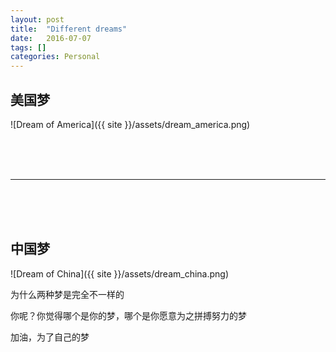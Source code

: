 ```yaml
---
layout: post
title:  "Different dreams"
date:   2016-07-07
tags: []
categories: Personal
---
```


## 美国梦

![Dream of America]({{ site }}/assets/dream_america.png)

<br><br><br>

---

<br><br><br>

## 中国梦

![Dream of China]({{ site }}/assets/dream_china.png)

为什么两种梦是完全不一样的

你呢？你觉得哪个是你的梦，哪个是你愿意为之拼搏努力的梦

加油，为了自己的梦